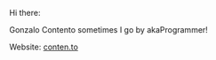 Hi there:

Gonzalo Contento sometimes I go by akaProgrammer!


Website: [conten.to](https://conten.to)
